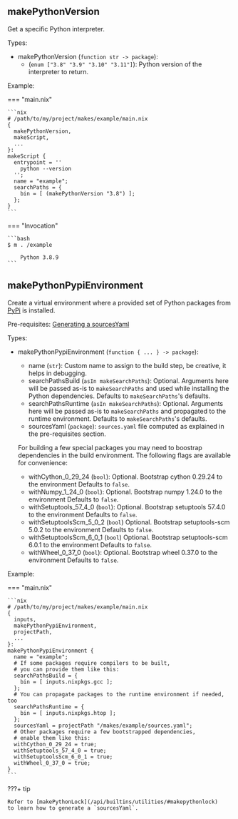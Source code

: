## makePythonVersion

Get a specific Python interpreter.

Types:

- makePythonVersion (`function str -> package`):
    - (`enum ["3.8" "3.9" "3.10" "3.11"]`):
        Python version of the interpreter to return.

Example:

=== "main.nix"

    ```nix
    # /path/to/my/project/makes/example/main.nix
    {
      makePythonVersion,
      makeScript,
      ...
    }:
    makeScript {
      entrypoint = ''
        python --version
      '';
      name = "example";
      searchPaths = {
        bin = [ (makePythonVersion "3.8") ];
      };
    }
    ```

=== "Invocation"

    ```bash
    $ m . /example

        Python 3.8.9
    ```

## makePythonPypiEnvironment

Create a virtual environment
where a provided set of Python packages
from [PyPi](https://pypi.org/)
is installed.

Pre-requisites:
[Generating a sourcesYaml](/api/builtins/utilities/#makepythonlock)

Types:

- makePythonPypiEnvironment (`function { ... } -> package`):
    - name (`str`):
        Custom name to assign to the build step, be creative, it helps in debugging.
    - searchPathsBuild (`asIn makeSearchPaths`): Optional.
        Arguments here will be passed as-is to `makeSearchPaths`
        and used while installing the Python dependencies.
        Defaults to `makeSearchPaths`'s defaults.
    - searchPathsRuntime (`asIn makeSearchPaths`): Optional.
        Arguments here will be passed as-is to `makeSearchPaths`
        and propagated to the runtime environment.
        Defaults to `makeSearchPaths`'s defaults.
    - sourcesYaml (`package`):
        `sources.yaml` file
        computed as explained in the pre-requisites section.

  For building a few special packages you may need to boostrap
  dependencies in the build environment.
  The following flags are available for convenience:

    - withCython_0_29_24 (`bool`): Optional.
        Bootstrap cython 0.29.24 to the environment
        Defaults to `false`.
    - withNumpy_1_24_0 (`bool`): Optional.
        Bootstrap numpy 1.24.0 to the environment
        Defaults to `false`.
    - withSetuptools_57_4_0 (`bool`): Optional.
        Bootstrap setuptools 57.4.0 to the environment
        Defaults to `false`.
    - withSetuptoolsScm_5_0_2 (`bool`) Optional.
        Bootstrap setuptools-scm 5.0.2 to the environment
        Defaults to `false`.
    - withSetuptoolsScm_6_0_1 (`bool`) Optional.
        Bootstrap setuptools-scm 6.0.1 to the environment
        Defaults to `false`.
    - withWheel_0_37_0 (`bool`): Optional.
        Bootstrap wheel 0.37.0 to the environment
        Defaults to `false`.

Example:

=== "main.nix"

    ```nix
    # /path/to/my/project/makes/example/main.nix
    {
      inputs,
      makePythonPypiEnvironment,
      projectPath,
      ...
    }:
    makePythonPypiEnvironment {
      name = "example";
      # If some packages require compilers to be built,
      # you can provide them like this:
      searchPathsBuild = {
        bin = [ inputs.nixpkgs.gcc ];
      };
      # You can propagate packages to the runtime environment if needed, too
      searchPathsRuntime = {
        bin = [ inputs.nixpkgs.htop ];
      };
      sourcesYaml = projectPath "/makes/example/sources.yaml";
      # Other packages require a few bootstrapped dependencies,
      # enable them like this:
      withCython_0_29_24 = true;
      withSetuptools_57_4_0 = true;
      withSetuptoolsScm_6_0_1 = true;
      withWheel_0_37_0 = true;
    }
    ```

???+ tip

    Refer to [makePythonLock](/api/builtins/utilities/#makepythonlock)
    to learn how to generate a `sourcesYaml`.
